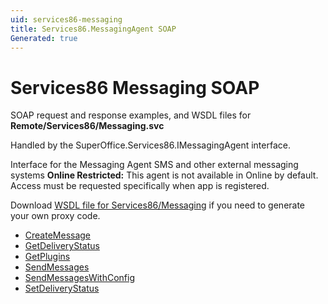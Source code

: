 ```yaml
---
uid: services86-messaging
title: Services86.MessagingAgent SOAP
Generated: true
---
```


# Services86 Messaging SOAP

SOAP request and response examples, and WSDL files for **Remote/Services86/Messaging.svc**

Handled by the <see cref="T:SuperOffice.Services86.IMessagingAgent">SuperOffice.Services86.IMessagingAgent</see> interface.

Interface for the Messaging Agent
SMS and other external messaging systems
<para /><b>Online Restricted:</b> This agent is not available in Online by default. Access must be requested specifically when app is registered.

Download [WSDL file for Services86/Messaging](../Services86-Messaging.md) if you need to generate your own proxy code.

* [CreateMessage](CreateMessage.md)
* [GetDeliveryStatus](GetDeliveryStatus.md)
* [GetPlugins](GetPlugins.md)
* [SendMessages](SendMessages.md)
* [SendMessagesWithConfig](SendMessagesWithConfig.md)
* [SetDeliveryStatus](SetDeliveryStatus.md)
